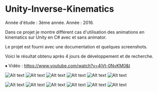 # Unity-Inverse-Kinematics

Année d'étude : 3ème année.
Année : 2016.

Dans ce projet je montre différent cas d'utilisation des animations en kinematics sur Unity en C# avec et sans animator.

Le projet est fourni avec une documentation et quelques screenshots.

Voici le résultat obtenu après 4 jours de développement et de recherche.

♦ Vidéo : https://www.youtube.com/watch?v=4jVt-0NvKM0&t

![Alt text](http://i.imgur.com/UWMT8p7.png "Avec l'IK des pieds.")
![Alt text](http://i.imgur.com/aJoDxb0.png "Avec l'IK des mains.")
![Alt text](http://i.imgur.com/iCMJiyJ.png "Avec l'IK du regard.")
![Alt text](http://i.imgur.com/MSarcEX.png "Avec l'IK 3D sans animator.")
![Alt text](http://i.imgur.com/5srrbgt.png "Avec un IK 2D par algorithme de Cyclic Cordinate Descent.")
![Alt text](http://i.imgur.com/HioDfP1.png "Avec un IK 2D par algorithme d'Analytic Two-Bone.")

![Alt text](http://i.imgur.com/fLLLK1s.png "Sans l'IK des pieds.")
![Alt text](http://i.imgur.com/HTKN7Qj.png "Sans l'IK des mains.")
![Alt text](http://i.imgur.com/5MDAEVm.png "Sans l'IK du regard.")
![Alt text](http://i.imgur.com/wDshHHD.png "Sans l'IK 3D sans animator.")
![Alt text](http://i.imgur.com/Kd4FbmU.png "Avec un IK 2D de Cyclic Cordinate Descent.")
![Alt text](http://i.imgur.com/DmZbJbz.png "Avec un IK 2D d'Analytic Two-Bone.")

